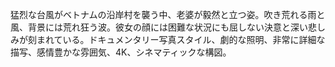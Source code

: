 猛烈な台風がベトナムの沿岸村を襲う中、老婆が毅然と立つ姿。吹き荒れる雨と風、背景には荒れ狂う波。彼女の顔には困難な状況にも屈しない決意と深い悲しみが刻まれている。ドキュメンタリー写真スタイル、劇的な照明、非常に詳細な描写、感情豊かな雰囲気、4K、シネマティックな構図。